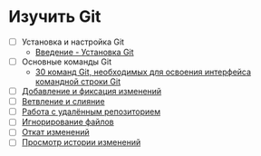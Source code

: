 # Изучить Git

- [ ] Установка и настройка Git
  - [Введение - Установка Git](https://git-scm.com/book/ru/v2/Введение-Установка-Git)
- [ ] Основные команды Git
  - [30 команд Git, необходимых для освоения интерфейса командной строки Git](https://habr.com/ru/companies/ruvds/articles/599929/)
- [ ] [Добавление и фиксация изменений](https://git-scm.com/book/ru/v2/Основы-Git-Запись-изменений-в-репозиторий)
- [ ] [Ветвление и слияние](https://git-scm.com/book/ru/v2/Ветвление-в-Git-Основы-ветвления-и-слияния)
- [ ] [Работа с удалённым репозиторием](https://git-scm.com/book/ru/v2/Основы-Git-Работа-с-удалёнными-репозиториями)
- [ ] [Игнорирование файлов](https://ru.hexlet.io/courses/intro_to_git/lessons/gitignore/theory_unit)
- [ ] [Откат изменений](https://git-scm.com/book/ru/v2/Основы-Git-Операции-отмены)
- [ ] [Просмотр истории изменений](https://ru.hexlet.io/courses/intro_to_git/lessons/inspect/theory_unit)